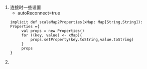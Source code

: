 1. 连接时一些设置
   * autoReconnect=true
   ```
   implicit def scalaMap2Properties(xMap: Map[String,String]): Properties ={
        val props = new Properties()
        for ((key, value) <- xMap){
            props.setProperty(key.toString,value.toString)
        }
        props
   }
   ```
2. 
